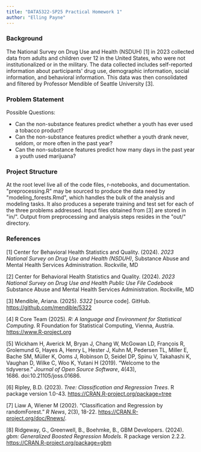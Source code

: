 ```yaml
---
title: "DATA5322-SP25 Practical Homework 1"
author: "Elling Payne"
---
```


### Background

The National Survey on Drug Use and Health (NSDUH) [1] in 2023 collected data from adults and children over 12 in the United States, who were not institutionalized or in the military. The data collected includes self-reported information about participants' drug use, demographic information, social information, and behavioral information. This data was then consolidated and filtered by Professor Mendible of Seattle University [3].

### Problem Statement

Possible Questions:
- Can the non-substance features predict whether a youth has ever used a tobacco product?
- Can the non-substance features predict whether a youth drank never, seldom, or more often in the past year?
- Can the non-substance features predict how many days in the past year a youth used marijuana?

### Project Structure
At the root level live all of the code files, r-notebooks, and documentation. "preprocessing.R" may be sourced to produce the data need by "modeling_forests.Rmd", which handles the bulk of the analysis and modeling tasks. It also produces a seperate training and test set for each of the three problems addressed. Input files obtained from [3] are stored in "in/". Output from preprocessing and analysis steps resides in the "out/" directory.

### References

[1] Center for Behavioral Health Statistics and Quality. (2024). *2023 National Survey on Drug Use and Health (NSDUH)*, Substance Abuse and Mental Health Services 	Administration. Rockville, MD

[2] Center for Behavioral Health Statistics and Quality. (2024). *2023 National Survey on Drug Use and Health Public Use File Codebook* Substance Abuse and Mental Health Services Administration. Rockville, MD

[3] Mendible, Ariana. (2025). *5322* [source code]. GitHub. https://github.com/mendible/5322

[4]  R Core Team (2025). *R: A language and Environment for Statistical Computing*. R Foundation for Statistical Computing, Vienna, 	Austria. https://www.R-project.org

[5] Wickham H, Averick M, Bryan J, Chang W, McGowan LD, François R, Grolemund G, Hayes A, Henry L, Hester J, Kuhn M, Pedersen TL, 	Miller E, Bache SM, Müller K, Ooms J, Robinson D, Seidel DP, Spinu V, Takahashi K, Vaughan D, Wilke C, Woo K, Yutani H 	(2019). “Welcome to the tidyverse.” *Journal of Open Source Software*, 4(43), 1686. doi:10.21105/joss.01686.

[6] Ripley, B.D. (2023). *Tree: Classification and Regression Trees*. R package version 1.0-43.
    https://CRAN.R-project.org/package=tree

[7] Liaw A, Wiener M (2002). “Classification and Regression by randomForest.” *R News*, 2(3), 18-22.
    https://CRAN.R-project.org/doc/Rnews/.

[8] Ridgeway, G., Greenwell, B., Boehmke, B., GBM Developers. (2024). *gbm: Generalized Boosted Regression Models*. R package version 2.2.2. https://CRAN.R-project.org/package=gbm

